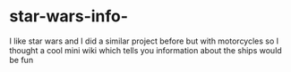 # star-wars-info-
I like star wars and I did a similar project before but with motorcycles so I thought a cool mini wiki which tells you information about the ships would be fun
